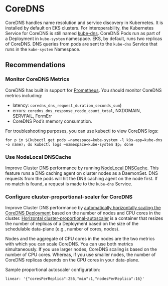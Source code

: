 # CoreDNS

CoreDNS handles name resolution and service discovery in Kubernetes. It is installed by default on EKS clusters. For interoperability, the Kubernetes Service for CoreDNS is still named [kube-dns](https://kubernetes.io/docs/tasks/administer-cluster/dns-custom-nameservers/). CoreDNS Pods run as part of a Deployment in `kube-system` namespace. EKS, by default, runs two replicas of CoreDNS. DNS queries from pods are sent to the `kube-dns` Service that runs in the `kube-system` Namespace. 

## Recommendations

### Monitor CoreDNS Metrics

CoreDNS has built in support for [Prometheus](https://github.com/coredns/coredns/tree/master/plugin/metrics). You should monitor CoreDNS metrics including:

- latency: `coredns_dns_request_duration_seconds_sum`)
- errors: `coredns_dns_response_rcode_count_total`, NXDOMAIN, SERVFAIL, FormErr  
- CoreDNS Pod’s memory consumption. 

For troubleshooting purposes, you can use kubectl to view CoreDNS logs:

```shell
for p in $(kubectl get pods —namespace=kube-system -l k8s-app=kube-dns -o name); do kubectl logs —namespace=kube-system $p; done
```

### Use NodeLocal DNSCache

Improve Cluster DNS performance by running [NodeLocal DNSCache](https://kubernetes.io/docs/tasks/administer-cluster/nodelocaldns/). This feature runs a DNS caching agent on cluster nodes as a DaemonSet. DNS requests from the pods will hit the DNS caching agent on the node first. If no match is found, a request is made to the `kube-dns` Service.

### Configure cluster-proportional-scaler for CoreDNS

Improve Cluster DNS performance by [automatically horizontally scaling the CoreDNS Deployment](https://kubernetes.io/docs/tasks/administer-cluster/dns-horizontal-autoscaling/#enablng-dns-horizontal-autoscaling) based on the number of nodes and CPU cores in the cluster. [Horizontal cluster-proportional-autoscaler](https://github.com/kubernetes-sigs/cluster-proportional-autoscaler/blob/master/README.md) is a container that resizes the number of replicas of a Deployment based on the size of the schedulable data-plane (e.g., number of cores, nodes). 

Nodes and the aggregate of CPU cores in the nodes are the two metrics with which you can scale CoreDNS. You can use both metrics simultaneously. If you use larger nodes, CoreDNS scaling is based on the number of CPU cores. Whereas, if you use smaller nodes, the number of CoreDNS replicas depends on the  CPU cores in your data-plane. 

Sample proportional autoscaler configuration:

```console
linear: '{"coresPerReplica":256,"min":1,"nodesPerReplica":16}'
```
